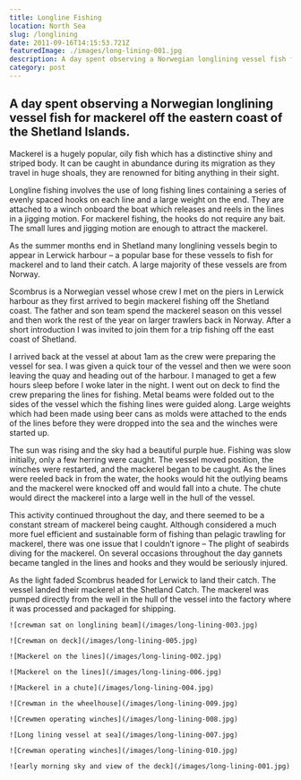 ```yaml
---
title: Longline Fishing
location: North Sea
slug: /longlining
date: 2011-09-16T14:15:53.721Z
featuredImage: ./images/long-lining-001.jpg
description: A day spent observing a Norwegian longlining vessel fish for mackerel off the eastern coast of the Shetland Islands.
category: post
---
```

## A day spent observing a Norwegian longlining vessel fish for mackerel off the eastern coast of the Shetland Islands.

Mackerel is a hugely popular, oily fish which has a distinctive shiny and striped body.  It can be caught in abundance during its migration as they travel in huge shoals, they are renowned for biting anything in their sight.

Longline fishing involves the use of long fishing lines containing a series of evenly spaced hooks on each line and a large weight on the end.  They are attached to a winch onboard the boat which releases and reels in the lines in a jigging motion.  For mackerel fishing, the hooks do not require any bait.  The small lures and jigging motion are enough to attract the mackerel.

As the summer months end in Shetland many longlining vessels begin to appear in Lerwick harbour – a popular base for these vessels to fish for mackerel and to land their catch.  A large majority of these vessels are from Norway.

Scombrus is a Norwegian vessel whose crew I met on the piers in Lerwick harbour as they first arrived to begin mackerel fishing off the Shetland coast.  The father and son team spend the mackerel season on this vessel and then work the rest of the year on larger trawlers back in Norway.  After a short introduction I was invited to join them for a trip fishing off the east coast of Shetland.

I arrived back at the vessel at about 1am as the crew were preparing the vessel for sea.  I was given a quick tour of the vessel and then we were soon leaving the quay and heading out of the harbour.  I managed to get a few hours sleep before I woke later in the night.  I went out on deck to find the crew preparing the lines for fishing.  Metal beams were folded out to the sides of the vessel which the fishing lines were guided along.  Large weights which had been made using beer cans as molds were attached to the ends of the lines before they were dropped into the sea and the winches were started up.

The sun was rising and the sky had a beautiful purple hue.  Fishing was slow initially, only a few herring were caught.  The vessel moved position, the winches were restarted, and the mackerel began to be caught.  As the lines were reeled back in from the water, the hooks would hit the outlying beams and the mackerel were knocked off and would fall into a chute. The chute would direct the mackerel into a large well in the hull of the vessel.

This activity continued throughout the day, and there seemed to be a constant stream of mackerel being caught.  Although considered a much more fuel efficient and sustainable form of fishing than pelagic trawling for mackerel, there was one issue that I couldn’t ignore – The plight of seabirds diving for the mackerel.  On several occasions throughout the day gannets became tangled in the lines and hooks and they would be seriously injured.

As the light faded Scombrus headed for Lerwick to land their catch.  The vessel landed their mackerel at the Shetland Catch.  The mackerel was pumped directly from the well in the hull of the vessel into the factory where it was processed and packaged for shipping.


```grid|2
![crewman sat on longlining beam](/images/long-lining-003.jpg)

![Crewman on deck](/images/long-lining-005.jpg)
```

```grid|2
![Mackerel on the lines](/images/long-lining-002.jpg)

![Mackerel on the lines](/images/long-lining-006.jpg)
```
```grid|1
![Mackerel in a chute](/images/long-lining-004.jpg)
```

```grid|2
![Crewman in the wheelhouse](/images/long-lining-009.jpg)

![Crewmen operating winches](/images/long-lining-008.jpg)
```
```grid|1
![Long lining vessel at sea](/images/long-lining-007.jpg)
```

```grid|2
![Crewman operating winches](/images/long-lining-010.jpg)

![early morning sky and view of the deck](/images/long-lining-001.jpg)
```
